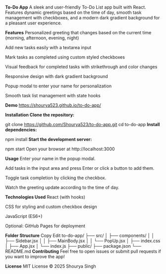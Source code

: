 **To-Do App**
A sleek and user-friendly To-Do List app built with React. Features dynamic greetings based on the time of day, smooth task management with checkboxes, and a modern dark gradient background for a pleasant user experience.

**Features**
Personalized greeting that changes based on the current time (morning, afternoon, evening, night)

Add new tasks easily with a textarea input

Mark tasks as completed using custom styled checkboxes

Visual feedback for completed tasks with strikethrough and color changes

Responsive design with dark gradient background

Popup modal to enter your name for personalization

Smooth task list management with state hooks

**Demo**
https://shourya523.github.io/to-do-app/

**Installation
Clone the repository:**

git clone https://github.com/Shourya523/to-do-app.git
cd to-do-app
**Install dependencies:**


npm install
**Start the development server:**

npm start
Open your browser at http://localhost:3000

**Usage**
Enter your name in the popup modal.

Add tasks in the input area and press Enter or click a button to add them.

Toggle task completion by clicking the checkbox.

Watch the greeting update according to the time of day.

**Technologies Used**
React (with hooks)

CSS for styling and custom checkbox design

JavaScript (ES6+)

Optional: GitHub Pages for deployment

**Folder Structure**
Copy
Edit
to-do-app/
├── src/
│   ├── components/
│   │   ├── Sidebar.jsx
│   │   ├── MainBody.jsx
│   │   └── PopUp.jsx
│   ├── index.css
│   ├── App.jsx
│   └── index.js
├── public/
├── package.json
└── README.md
**Contributing**
Feel free to open issues or submit pull requests if you want to improve the app!

**License**
MIT License © 2025 Shourya Singh
